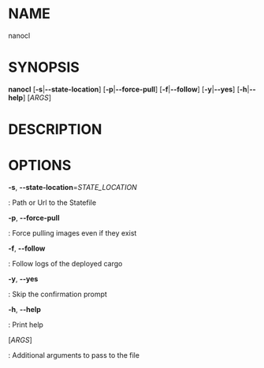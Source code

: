 # NAME

nanocl

# SYNOPSIS

**nanocl** \[**-s**\|**\--state-location**\]
\[**-p**\|**\--force-pull**\] \[**-f**\|**\--follow**\]
\[**-y**\|**\--yes**\] \[**-h**\|**\--help**\] \[*ARGS*\]

# DESCRIPTION

# OPTIONS

**-s**, **\--state-location**=*STATE_LOCATION*

:   Path or Url to the Statefile

**-p**, **\--force-pull**

:   Force pulling images even if they exist

**-f**, **\--follow**

:   Follow logs of the deployed cargo

**-y**, **\--yes**

:   Skip the confirmation prompt

**-h**, **\--help**

:   Print help

\[*ARGS*\]

:   Additional arguments to pass to the file

